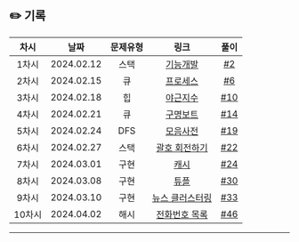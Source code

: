 ## ✏️ 기록   

| 차시 |    날짜    | 문제유형 | 링크 | 풀이 |
|:----:|:---------:|:----:|:-----:|:----:|
| 1차시 | 2024.02.12 |  스택  | [기능개발](https://school.programmers.co.kr/learn/courses/30/lessons/42586)  | [#2](https://github.com/AlgoLeadMe/AlgoLeadMe-7/pull/2) |
| 2차시 | 2024.02.15 | 큐 | [프로세스](https://school.programmers.co.kr/learn/courses/30/lessons/42587) | [#6](https://github.com/AlgoLeadMe/AlgoLeadMe-7/pull/6) |
| 3차시 | 2024.02.18 | 힙 | [야근지수](https://school.programmers.co.kr/learn/courses/30/lessons/12927) | [#10](https://github.com/AlgoLeadMe/AlgoLeadMe-7/pull/10) |
| 4차시 | 2024.02.21 | 큐 | [구명보트](https://school.programmers.co.kr/learn/courses/30/lessons/42885) | [#14](https://github.com/AlgoLeadMe/AlgoLeadMe-7/pull/14) |
| 5차시 | 2024.02.24 | DFS | [모음사전](https://school.programmers.co.kr/learn/courses/30/lessons/84512) | [#19](https://github.com/AlgoLeadMe/AlgoLeadMe-7/pull/19) |
| 6차시 | 2024.02.27 | 스택 | [괄호 회전하기](https://school.programmers.co.kr/learn/courses/30/lessons/76502) | [#22](https://github.com/AlgoLeadMe/AlgoLeadMe-7/pull/22) |
| 7차시 | 2024.03.01 | 구현 | [캐시](https://school.programmers.co.kr/learn/courses/30/lessons/17680) | [#24](https://github.com/AlgoLeadMe/AlgoLeadMe-7/pull/24) |
| 8차시 | 2024.03.08 | 구현 | [튜플](https://school.programmers.co.kr/learn/courses/30/lessons/64065) | [#30](https://github.com/AlgoLeadMe/AlgoLeadMe-7/pull/30) |
| 9차시 | 2024.03.10 | 구현 | [뉴스 클러스터링](https://school.programmers.co.kr/learn/courses/30/lessons/17677) | [#33](https://github.com/AlgoLeadMe/AlgoLeadMe-7/pull/33) |
| 10차시 | 2024.04.02 | 해시 | [전화번호 목록](https://school.programmers.co.kr/learn/courses/30/lessons/42577) | [#46](https://github.com/AlgoLeadMe/AlgoLeadMe-7/pull/46) |
---